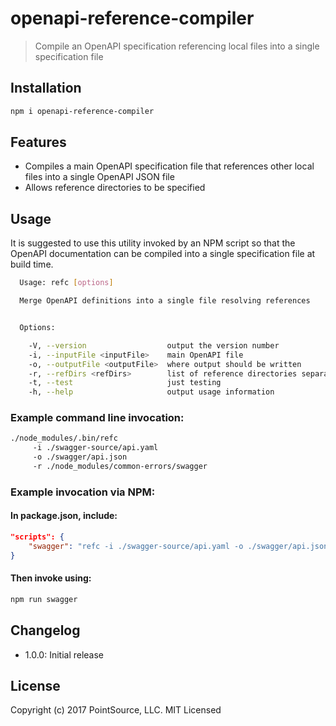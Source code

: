 # openapi-reference-compiler

> Compile an OpenAPI specification referencing local files into a single specification file

## Installation

```bash
npm i openapi-reference-compiler
```

## Features
- Compiles a main OpenAPI specification file that references other local files into a single OpenAPI JSON file
- Allows reference directories to be specified

## Usage
It is suggested to use this utility invoked by an NPM script so that the OpenAPI documentation can be compiled into a single specification file at build time.

```bash
  Usage: refc [options]

  Merge OpenAPI definitions into a single file resolving references


  Options:

    -V, --version                  output the version number
    -i, --inputFile <inputFile>    main OpenAPI file
    -o, --outputFile <outputFile>  where output should be written
    -r, --refDirs <refDirs>        list of reference directories separated by ':'
    -t, --test                     just testing
    -h, --help                     output usage information
```

### Example command line invocation:
```bash
./node_modules/.bin/refc 
     -i ./swagger-source/api.yaml
     -o ./swagger/api.json
     -r ./node_modules/common-errors/swagger
```

### Example invocation via NPM:
#### In package.json, include:
```JSON
"scripts": {
    "swagger": "refc -i ./swagger-source/api.yaml -o ./swagger/api.json -r ./node_modules/common-errors/swagger"
}
```
#### Then invoke using:
```bash
npm run swagger
```

## Changelog

- 1.0.0: Initial release

## License

Copyright (c) 2017 PointSource, LLC.
MIT Licensed
